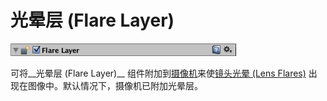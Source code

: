 光晕层 (Flare Layer)
===========

![](../uploads/Main/Inspector-FlareLayer.png) 

可将__光晕层 (Flare Layer)__ 组件附加到[摄像机](class-Camera.html)来使[镜头光晕 (Lens Flares)](class-LensFlare.html) 出现在图像中。默认情况下，摄像机已附加光晕层。
